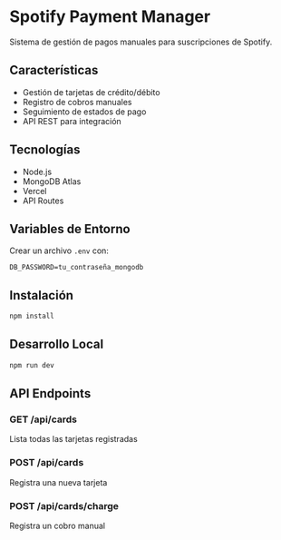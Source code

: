 # Spotify Payment Manager

Sistema de gestión de pagos manuales para suscripciones de Spotify.

## Características

- Gestión de tarjetas de crédito/débito
- Registro de cobros manuales
- Seguimiento de estados de pago
- API REST para integración

## Tecnologías

- Node.js
- MongoDB Atlas
- Vercel
- API Routes

## Variables de Entorno

Crear un archivo `.env` con:

```
DB_PASSWORD=tu_contraseña_mongodb
```

## Instalación

```bash
npm install
```

## Desarrollo Local

```bash
npm run dev
```

## API Endpoints

### GET /api/cards
Lista todas las tarjetas registradas

### POST /api/cards
Registra una nueva tarjeta

### POST /api/cards/charge
Registra un cobro manual
